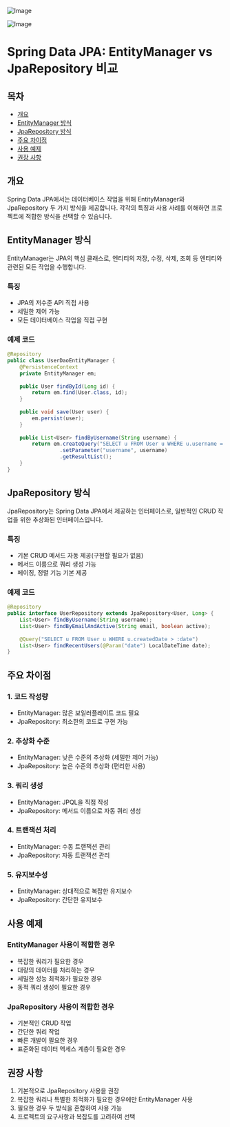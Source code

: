 ![Image](https://github.com/user-attachments/assets/db328df4-8381-4a94-99ae-22982ba3002b)

![Image](https://github.com/user-attachments/assets/bf3e713c-b6f6-4022-8f65-56547ad01913)

# Spring Data JPA: EntityManager vs JpaRepository 비교

## 목차
- [개요](#개요)
- [EntityManager 방식](#entitymanager-방식)
- [JpaRepository 방식](#jparepository-방식)
- [주요 차이점](#주요-차이점)
- [사용 예제](#사용-예제)
- [권장 사항](#권장-사항)

## 개요
Spring Data JPA에서는 데이터베이스 작업을 위해 EntityManager와 JpaRepository 두 가지 방식을 제공합니다. 각각의 특징과 사용 사례를 이해하면 프로젝트에 적합한 방식을 선택할 수 있습니다.

## EntityManager 방식
EntityManager는 JPA의 핵심 클래스로, 엔티티의 저장, 수정, 삭제, 조회 등 엔티티와 관련된 모든 작업을 수행합니다.

### 특징
- JPA의 저수준 API 직접 사용
- 세밀한 제어 가능
- 모든 데이터베이스 작업을 직접 구현

### 예제 코드
```java
@Repository
public class UserDaoEntityManager {
    @PersistenceContext
    private EntityManager em;
    
    public User findById(Long id) {
        return em.find(User.class, id);
    }
    
    public void save(User user) {
        em.persist(user);
    }
    
    public List<User> findByUsername(String username) {
        return em.createQuery("SELECT u FROM User u WHERE u.username = :username", User.class)
                 .setParameter("username", username)
                 .getResultList();
    }
}
```

## JpaRepository 방식
JpaRepository는 Spring Data JPA에서 제공하는 인터페이스로, 일반적인 CRUD 작업을 위한 추상화된 인터페이스입니다.

### 특징
- 기본 CRUD 메서드 자동 제공(구현할 필요가 없음)
- 메서드 이름으로 쿼리 생성 가능
- 페이징, 정렬 기능 기본 제공

### 예제 코드
```java
@Repository
public interface UserRepository extends JpaRepository<User, Long> {
    List<User> findByUsername(String username);
    List<User> findByEmailAndActive(String email, boolean active);
    
    @Query("SELECT u FROM User u WHERE u.createdDate > :date")
    List<User> findRecentUsers(@Param("date") LocalDateTime date);
}
```

## 주요 차이점

### 1. 코드 작성량
- EntityManager: 많은 보일러플레이트 코드 필요
- JpaRepository: 최소한의 코드로 구현 가능

### 2. 추상화 수준
- EntityManager: 낮은 수준의 추상화 (세밀한 제어 가능)
- JpaRepository: 높은 수준의 추상화 (편리한 사용)

### 3. 쿼리 생성
- EntityManager: JPQL을 직접 작성
- JpaRepository: 메서드 이름으로 자동 쿼리 생성

### 4. 트랜잭션 처리
- EntityManager: 수동 트랜잭션 관리
- JpaRepository: 자동 트랜잭션 관리

### 5. 유지보수성
- EntityManager: 상대적으로 복잡한 유지보수
- JpaRepository: 간단한 유지보수

## 사용 예제

### EntityManager 사용이 적합한 경우
- 복잡한 쿼리가 필요한 경우
- 대량의 데이터를 처리하는 경우
- 세밀한 성능 최적화가 필요한 경우
- 동적 쿼리 생성이 필요한 경우

### JpaRepository 사용이 적합한 경우
- 기본적인 CRUD 작업
- 간단한 쿼리 작업
- 빠른 개발이 필요한 경우
- 표준화된 데이터 액세스 계층이 필요한 경우

## 권장 사항
1. 기본적으로 JpaRepository 사용을 권장
2. 복잡한 쿼리나 특별한 최적화가 필요한 경우에만 EntityManager 사용
3. 필요한 경우 두 방식을 혼합하여 사용 가능
4. 프로젝트의 요구사항과 복잡도를 고려하여 선택